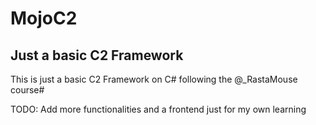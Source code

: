 # MojoC2
## Just a basic C2 Framework 




This is just a basic C2 Framework on C# following the @_RastaMouse course# 

TODO: Add more functionalities and a frontend just for my own learning
